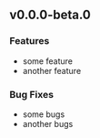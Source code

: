 ## v0.0.0-beta.0

### Features

- some feature
- another feature

### Bug Fixes

- some bugs
- another bugs